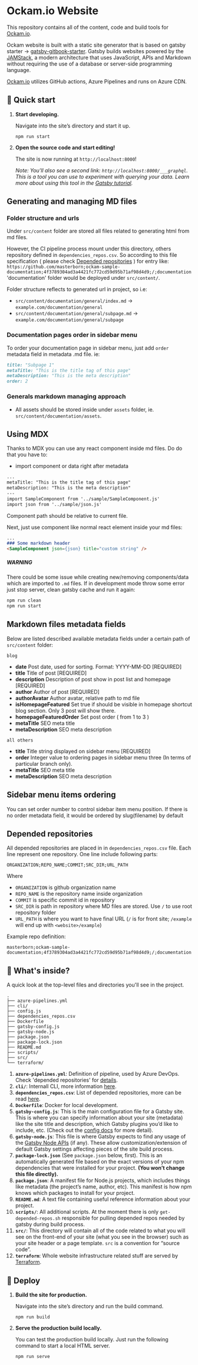 # Ockam.io Website

This repository contains all of the content, code and build tools for [Ockam.io](https://www.ockam.io/).

Ockam website is built with a static site generator that is based on gatsby starter -> [gatsby-gitbook-starter](https://github.com/hasura/gatsby-gitbook-starter). Gatsby builds websites powered by the [JAMStack](https://www.gatsbyjs.org/docs/glossary/jamstack/), a modern architecture that uses JavaScript, APIs and Markdown without requiring the use of a database or server-side programming language.

[Ockam.io](https://www.ockam.io/) utilizes GitHub actions, Azure Pipelines and runs on Azure CDN.

## 🚀 Quick start

1.  **Start developing.**

    Navigate into the site’s directory and start it up.

    `npm run start`

2.  **Open the source code and start editing!**

    The site is now running at `http://localhost:8000`!

    _Note: You'll also see a second link: _`http://localhost:8000/___graphql`_. This is a tool you can use to experiment with querying your data. Learn more about using this tool in the [Gatsby tutorial](https://www.gatsbyjs.org/tutorial/part-five/#introducing-graphiql)._

## Generating and managing MD files

### Folder structure and urls
Under `src/content` folder are stored all files related to generating html from md files.

However, the CI pipeline process mount under this directory, others repository defined in `dependencies_repos.csv`.
So according to this  file specification ( please check  [Depended repositories](#depended-repositories) ) for entry like:
`https://github.com/masterborn;ockam-sample-documentation;4f3789304ad3a4421fc772cd59d95b71af98d4d9;/;documentation` 'documentation' folder would be deployed under `src/content/`.

Folder structure reflects to generated url in project, so i.e:
- `src/content/documentation/general/index.md` -> `example.com/documentation/general`
- `src/content/documentation/general/subpage.md` -> `example.com/documentation/general/subpage`

### Documentation pages order in sidebar menu

To order your documentation page in sidebar menu, just add `order` metadata field in metadata .md file. ie:
```markdown
title: "Subpage 1"
metaTitle: "This is the title tag of this page"
metaDescription: "This is the meta description"
order: 2
```

### Generals markdown managing approach

* All assets should be stored inside under `assets` folder, ie. `src/content/documentation/assets`.

## Using MDX

Thanks to MDX you can use any react component inside md files. Do do that you have to:
- import component or data right after metadata
```markdown
...
metaTitle: "This is the title tag of this page"
metaDescription: "This is the meta description"
---
import SampleComponent from '../sample/SampleComponent.js'
import json from '../sample/json.js'
```
Component path should be relative to current file.

Next, just use component like normal react element inside your md files:
```markdown
...
### Some markdown header
<SampleComponent json={json} title="custom string" />
```

##### WARNING
There could be some issue while creating new/removing components/data which are imported to `.md` files. If in development mode throw some error just stop server, clean gatsby cache and run it again:
```bash
npm run clean
npm run start
```

## Markdown files metadata fields

Below are listed described available metadata fields under a certain path of `src/content` folder:

`blog`

- **date** Post date, used for sorting. Format: YYYY-MM-DD [REQUIRED]
- **title** Title of post [REQUIRED]
- **description** Description of post show in post list and homepage [REQUIRED]
- **author** Author of post [REQUIRED]
- **authorAvatar** Author avatar, relative path to md file
- **isHomepageFeatured** Set true if should be visible in homepage shortcut blog section. Only 3 post will show there.
- **homepageFeaturedOrder** Set post order ( from 1 to 3 )
- **metaTitle** SEO meta title
- **metaDescription** SEO meta description

`all others`

- **title** Title string displayed on sidebar menu [REQUIRED]
- **order** Integer value to ordering pages in sidebar menu three (In terms of particular branch only).
- **metaTitle** SEO meta title
- **metaDescription** SEO meta description

## Sidebar menu items ordering

You can set order number to control sidebar item menu position. If there is no order metadata field, it would be ordered by slug(filename) by default

## Depended repositories
All depended repositories are placed in in `dependencies_repos.csv` file. Each
line represent one repository.
One line include following parts:
```
ORGANIZATION;REPO_NAME;COMMIT;SRC_DIR;URL_PATH
```

Where
* `ORGANIZATION` is github organization name
* `REPO_NAME` is the repository name inside organization
* `COMMIT` is specific commit id in repository
* `SRC_DIR` is path in repository where MD files are stored. Use `/` to use root repository folder
* `URL_PATH` is where you want to have final URL (`/` is for front site; `/example` will end up with `<website>/example`)


Example repo definition:
```
masterborn;ockam-sample-documentation;4f3789304ad3a4421fc772cd59d95b71af98d4d9;/;documentation
```

## 🧐 What's inside?

A quick look at the top-level files and directories you'll see in the project.

    .
    ├── azure-pipelines.yml
    ├── cli/
    ├── config.js
    ├── dependencies_repos.csv
    ├── Dockerfile
    ├── gatsby-config.js
    ├── gatsby-node.js
    ├── package.json
    ├── package-lock.json
    ├── README.md
    ├── scripts/
    ├── src/
    └── terraform/

1. **`azure-pipelines.yml`**: Definition of pipeline, used by Azure DevOps. Check 'depended repositories' for [details](#depended-repositories).
1. **`cli/`**: Internall CLI, more information [here](cli/README.md).
1. **`dependencies_repos.csv`**: List of depended repositories, more can be read [here](#depended-repositories).
1. **`Dockerfile`**: Docker for local development.
1. **`gatsby-config.js`**: This is the main configuration file for a Gatsby site. This is where you can specify information about your site (metadata) like the site title and description, which Gatsby plugins you’d like to include, etc. (Check out the [config docs](https://www.gatsbyjs.org/docs/gatsby-config/) for more detail).
1. **`gatsby-node.js`**: This file is where Gatsby expects to find any usage of the [Gatsby Node APIs](https://www.gatsbyjs.org/docs/node-apis/) (if any). These allow customization/extension of default Gatsby settings affecting pieces of the site build process.
1. **`package-lock.json`** (See `package.json` below, first). This is an automatically generated file based on the exact versions of your npm dependencies that were installed for your project. **(You won’t change this file directly).**
1. **`package.json`**: A manifest file for Node.js projects, which includes things like metadata (the project’s name, author, etc). This manifest is how npm knows which packages to install for your project.
1. **`README.md`**: A text file containing useful reference information about your project.
1. **`scripts/`**: All additional scripts. At the moment there is only `get-depended-repos.sh` responsible for pulling depended repos needed by gatsby during build process.
1. **`src/`**: This directory will contain all of the code related to what you will see on the front-end of your site (what you see in the browser) such as your site header or a page template. `src` is a convention for “source code”.
1. **`terraform`**: Whole website infrastructure related stuff are served by [Terraform](https://www.terraform.io/).

## 💫 Deploy

1. **Build the site for production.**

    Navigate into the site’s directory and run the build command.

    ```npm run build```
1. **Serve the production build locally.**

    You can test the production build locally. Just run the following command to start a local HTML server.

    ```npm run serve```
